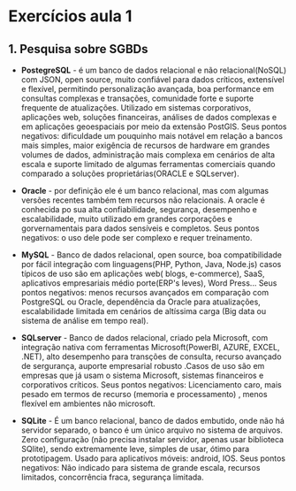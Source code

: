 # Exercícios aula 1
## 1. Pesquisa sobre SGBDs


* **PostegreSQL** - é um banco de dados relacional e não relacional(NoSQL) com JSON, open source, muito confiável para dados críticos, extensível e flexível, permitindo personalização avançada, boa performance em consultas complexas e transações, comunidade forte e suporte frequente de atualizações. Utilizado em sistemas corporativos, aplicações web, soluções financeiras, análises de dados complexas e em aplicações geoespaciais por meio da extensão PostGIS. Seus pontos negativos: dificuldade um pouquinho mais notável em relação a bancos mais simples, maior exigência de recursos de hardware em grandes volumes de dados, administração mais complexa em cenários de alta escala e suporte limitado de algumas ferramentas comerciais quando comparado a soluções proprietárias(ORACLE e SQLserver).

* **Oracle** - por definição ele é um banco relacional, mas com algumas versões recentes também tem recursos não relacionais. A oracle é conhecida po sua alta confiabilidade, segurança, desempenho e escalabilidade, muito utilizado em grandes corporações e gorvernamentais para dados sensíveis e completos. Seus pontos negativos: o uso dele pode ser complexo e requer treinamento.

* **MySQL** - Banco de dados relacional, open source, boa compatibilidade por fácil integração com linguagens(PHP, Python, Java, Node.js) casos típicos de uso são em aplicações web( blogs, e-commerce), SaaS, aplicativos empresariais médio porte(ERP's leves), Word Press... Seus pontos negativos: menos recursos avançados em comparação com PostgreSQL ou Oracle, dependência da Oracle para atualizações, escalabilidade limitada em cenários de altíssima carga (Big data ou sistema  de análise em tempo real).

* **SQLserver** - Banco de dados relacional, criado pela Microsoft, com integração nativa com ferramentas Microsoft(PowerBI, AZURE, EXCEL, .NET), alto desempenho para transções de consulta, recurso avançado de sergurança, auporte empresarial robusto .Casos de uso são em empresas que já usam o sistema Microsoft, sistemas financeiros e corporativos críticos. Seus pontos negativos: Licenciamento caro, mais pesado em termos de recurso (memoria e processamento) , menos flexível  em ambientes  não microsoft.

* **SQLite** - É um banco relacional, banco de dados embutido, onde não há servidor separado, o banco é um único arquivo no sistema de arquivos. Zero configuração (não precisa instalar servidor, apenas usar biblioteca SQlite), sendo extremamente leve, simples de usar, ótimo para prototipagem. Usado para aplicativos móveis: android, IOS. Seus pontos negativos: Não indicado para sistema de grande escala, recursos limitados, concorrência fraca, segurança limitada.




